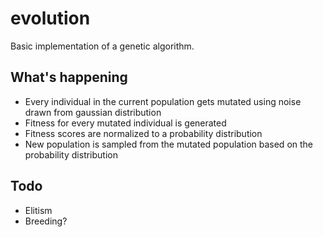 # evolution
Basic implementation of a genetic algorithm.

## What's happening
* Every individual in the current population gets mutated using noise drawn from gaussian distribution
* Fitness for every mutated individual is generated
* Fitness scores are normalized to a probability distribution
* New population is sampled from the mutated population based on the probability distribution

## Todo
* Elitism
* Breeding?
